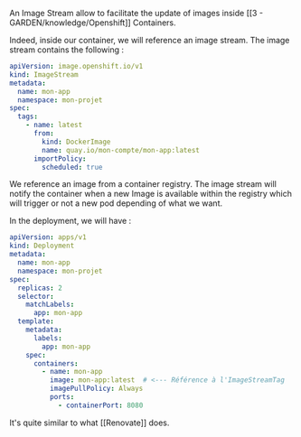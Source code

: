 An Image Stream allow to facilitate the update of images inside [[3 - GARDEN/knowledge/Openshift]] Containers. 

Indeed, inside our container, we will reference an image stream. The image stream contains the following : 
``` yaml
apiVersion: image.openshift.io/v1
kind: ImageStream
metadata:
  name: mon-app
  namespace: mon-projet
spec:
  tags:
    - name: latest
      from:
        kind: DockerImage
        name: quay.io/mon-compte/mon-app:latest
      importPolicy:
        scheduled: true
```

We reference an image from a container registry. The image stream will notify the container when a new Image is available within the registry which will trigger or not a new pod depending of what we want. 

In the deployment, we will have : 

``` yaml
apiVersion: apps/v1
kind: Deployment
metadata:
  name: mon-app
  namespace: mon-projet
spec:
  replicas: 2
  selector:
    matchLabels:
      app: mon-app
  template:
    metadata:
      labels:
        app: mon-app
    spec:
      containers:
        - name: mon-app
          image: mon-app:latest  # <--- Référence à l'ImageStreamTag
          imagePullPolicy: Always
          ports:
            - containerPort: 8080
```

It's quite similar to what [[Renovate]] does.
